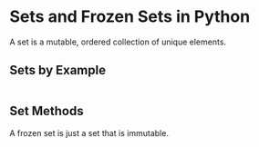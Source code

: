 # Sets and Frozen Sets in Python
A set is a mutable, ordered collection of unique elements.

## Sets by Example

```Python

```

## Set Methods

A frozen set is just a set that is immutable.
